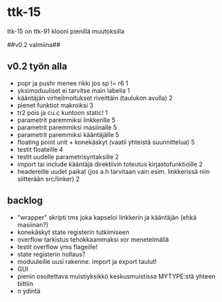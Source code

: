 # ttk-15 #
ttk-15 on ttk-91 klooni pienillä muutoksilla

##v0.2 valmiina##

## v0.2 työn alla ##
 * popr ja pushr menee rikki jos sp != r6                       1
 * yksimoduuliset ei tarvitse main labelia                      1
 * kääntäjän virheilmoitukset riveittäin (taulukon avulla)      2
 * pienet funktiot makroiksi                                    3
 * tr2 pois ja cu.c kuntoon static!                             1
 * parametrit paremmiksi linkkerille                            5
 * parametrit paremmiksi masiinalle                             5
 * parametrit paremmiksi kääntäjälle                            5
 * floating point unit + konekäskyt    (vaatii yhteistä suunnittelua)       5
 * testit floateille                                                        4
 * testit uudelle parametrisyntaksille                                      2
 * import tai include kääntäjä direktiivin toteutus kirjastofunktioille     2
 * headereille uudet paikat (jos a.h tarvitaan vain esim. linkkerissä niin siitterään src/linker)  2

 ## backlog ##
 * "wrapper" skripti tms joka kapseloi linkkerin ja kääntäjän (ehkä masiinan?)
 * konekäskyt state registerin tutkimiseen
 * overflow tarkistus tehokkaammaksi xor menetelmällä
 * testit overflow yms flageille!
 * state registerin nollaus?
 * moduuleille uusi rakenne. import ja export taulut!
 * GUI 
 * pienin osoitettava muistiyksikkö keskusmuistissa MYTYPE:stä yhteen bittiin
 * n ydintä

